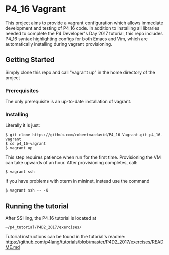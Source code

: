 # P4_16 Vagrant

This project aims to provide a vagrant configuration which allows immediate development and testing of P4_16 code. 
In addition to installing all libraries needed to complete the P4 Developer's Day 2017 tutorial, 
this repo includes P4_16 syntax highlighting configs for both Emacs and Vim, which are automatically 
installing during vagrant provisioning.

## Getting Started

Simply clone this repo and call "vagrant up" in the home directory of the project

### Prerequisites

The only prerequisite is an up-to-date installation of vagrant. 

### Installing

Literally it is just:
```
$ git clone https://github.com/robertmacdavid/P4_16-Vagrant.git p4_16-vagrant
$ cd p4_16-vagrant
$ vagrant up
```

This step requires patience when run for the first time. Provisioning the VM can take upwards of an hour. 
After provisioning completes, call:

```
$ vagrant ssh
```

If you have problems with xterm in mininet, instead use the command

```
$ vagrant ssh -- -X
```

## Running the tutorial

After SSHing, the P4_16 tutorial is located at 
```
~/p4_tutorial/P4D2_2017/exercises/
```
Tutorial instructions can be found in the tutorial's readme: https://github.com/p4lang/tutorials/blob/master/P4D2_2017/exercises/README.md

